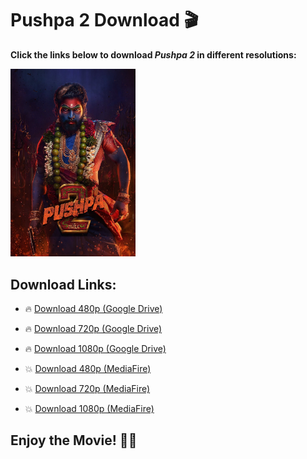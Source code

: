 # Pushpa 2 Download 🎬

**Click the links below to download *Pushpa 2* in different resolutions:**

<img src="Pushpa-2-The-Rule-2024-South-Hindi-Dubbed-Movie-HDRip-(filmyfly.earth).jpg" alt="Pushpa 2 Image" width="200">

## Download Links:

- 🔥 [Download 480p (Google Drive)](https://botdd.filesdl.in/zdownload.php?id=aHR0cHM6Ly9waG90b3MuZ29vZ2xlLmNvbS9zaGFyZS9BRjFRaXBNSkt6RF95TkVfYnA5SFp6WGNRdzEtdVFsOHd3OFJZRlY2bG1TdHp2MDlVUUktWXFRUFM0Tm1ONnY0UllwMENBP2tleT1Uakp1Y1ROdldsSktjRFY1UXpFMU4zaGhiM0JKYWxoZllVZEpWVWRS)
- 🔥 [Download 720p (Google Drive)](https://botdd.filesdl.in/zdownload.php?id=aHR0cHM6Ly9waG90b3MuZ29vZ2xlLmNvbS9zaGFyZS9BRjFRaXBNN0wwNWpDSTVneHVPWFRxaG5TRGNxM2ZwSmJyRVB1VExVZE1veFBOUjVzdUFYX3FoNDJaZ1FIbHJBMXJXTFB3P2tleT1VV2xmVXpkeVluWm5TVE5sYTJoaE0xaFRhRWxSZGxKbWFqZ3hNVFZS)
- 🔥 [Download 1080p (Google Drive)](https://botdd.filesdl.in/zdownload.php?id=aHR0cHM6Ly9waG90b3MuZ29vZ2xlLmNvbS9zaGFyZS9BRjFRaXBQTWhBMDRtOG5xWjNPT1ZtdUVIdGJodlBicGRKclAyNzhoWF9nODNDejROQzYzTWYzWjZlQmRHdFREZF9vUVJBP2tleT1aRVV5UVdGNFpHMTVSbVJ4UjJWd2EyTmhkRkpPVjFaclNWZEVlSGxS)

- 💥 [Download 480p (MediaFire)](https://www.nickydonghua.in.net/)
- 💥 [Download 720p (MediaFire)](https://www.nickydonghua.in.net/p/pushpa-2-rule-download-link.html)
- 💥 [Download 1080p (MediaFire)](https://www.mediafire.com/file/9etf9tq701tkubp/Pushpa+2+-+The+Rule+(2024)+(Hindi+ORG.+AAC2.0-192Kbps+++Tamil)+Dual+Audio+UnCut+South+Movie+HDRip+1080p+WEB-DL.mkv/file)

## Enjoy the Movie! 🍿🎉
<script type='text/javascript' src='//exceptingpealstipulate.com/8a/86/da/8a86daf47f6c9b30579e2528c75997f8.js'></script>
